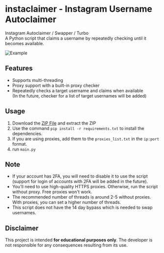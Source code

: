 # instaclaimer - Instagram Username Autoclaimer

Instagram Autoclaimer / Swapper / Turbo <br>
A Python script that claims a username by repeatedly checking until it becomes available.

![Example](https://github.com/user-attachments/assets/2792cd37-c423-40f9-863d-62bdee3959c7)

## Features
- Supports multi-threading
- Proxy support with a built-in proxy checker
- Repeatedly checks a target username and claims when available <br> (In the future, checker for a list of target usernames will be added)

## Usage
1. Download the [ZIP File](https://github.com/qxxa/instaclaimer/archive/refs/heads/main.zip) and extract the ZIP
2. Use the command `pip install -r requirements.txt` to install the dependencies.
3. If you are using proxies, add them to the `proxies_list.txt` in the `ip:port` format.
4. run `main.py` 

## Note
- If your account has 2FA, you will need to disable it to use the script <br> (support for login of accounts with 2FA will be added in the future).
- You'll need to use high-quality HTTPS proxies. Otherwise, run the script without proxy. Free proxies won't work.
- The recommended number of threads is around 2-5 without proxies. With proxies, you can set a higher number of threads.
- This script does not have the 14 day bypass which is needed to swap usernames.

## Disclaimer

This project is intended **for educational purposes only**. The developer is not responsible for any consequences resulting from its use.
